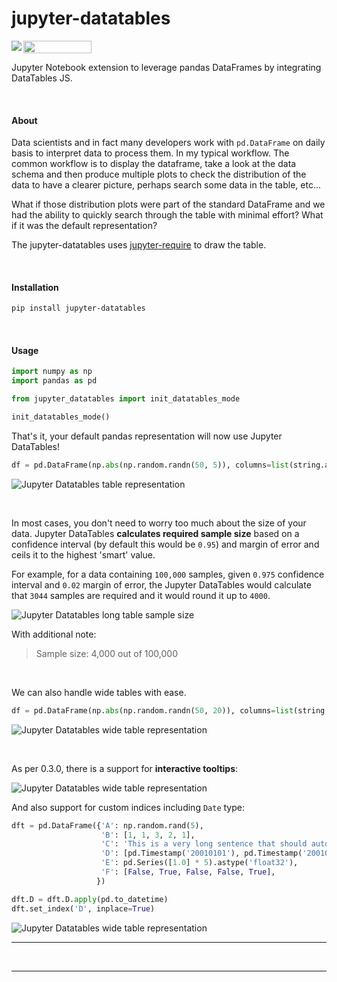 # jupyter-datatables

<a href="https://mybinder.org/v2/gh/CermakM/jupyter-datatables/master?filepath=examples%2Fjupyter-datatables-0.4.0.ipynb"
   target="_parent">
   <img align="left"
      src="https://mybinder.org/badge_logo.svg">
</a>
<a href="https://nbviewer.jupyter.org/github/CermakM/jupyter-datatables/blob/master/examples/"
   target="_parent">
   <img
      src="https://raw.githubusercontent.com/jupyter/design/master/logos/Badges/nbviewer_badge.png"
      width="109" height="20">
</a>

Jupyter Notebook extension to leverage pandas DataFrames by integrating DataTables JS.



<br>

#### About

Data scientists and in fact many developers work with `pd.DataFrame` on daily basis to interpret data to process them. In my typical workflow. The common workflow is to display the dataframe, take a look at the data schema and then produce multiple plots to check the distribution of the data to have a clearer picture, perhaps search some data in the table, etc...

What if those distribution plots were part of the standard DataFrame and we had the ability to quickly search through the table with minimal effort? What if it was the default representation?

The jupyter-datatables uses [jupyter-require](https://github.com/CermakM/jupyter-require) to draw the table.

<br>

#### Installation

```bash
pip install jupyter-datatables
```

<br>

#### Usage

```python
import numpy as np
import pandas as pd

from jupyter_datatables import init_datatables_mode

init_datatables_mode()
```

That's it, your default pandas representation will now use Jupyter DataTables!

```python
df = pd.DataFrame(np.abs(np.random.randn(50, 5)), columns=list(string.ascii_uppercase[:5]))
```

![Jupyter Datatables table representation](https://raw.github.com/CermakM/jupyter-datatables/master/assets/images/jupyter-datatables.png)

<br>

In most cases, you don't need to worry too much about the size of your data. Jupyter DataTables **calculates required sample size** based on a confidence interval (by default this would be `0.95`) and margin of error and ceils it to the highest 'smart' value.

For example, for a data containing `100,000` samples, given `0.975` confidence interval and `0.02` margin of error, the Jupyter DataTables would calculate that `3044` samples are required and it would round it up to `4000`.

![Jupyter Datatables long table sample size](https://raw.github.com/CermakM/jupyter-datatables/master/assets/images/jupyter-datatables-long.png)

With additional note:

> Sample size: 4,000 out of 100,000

<br>

We can also handle wide tables with ease.

```python
df = pd.DataFrame(np.abs(np.random.randn(50, 20)), columns=list(string.ascii_uppercase[:20]))
```

![Jupyter Datatables wide table representation](https://raw.github.com/CermakM/jupyter-datatables/master/assets/images/jupyter-datatables-wide.gif)

<br>

As per 0.3.0, there is a support for **interactive tooltips**:

![Jupyter Datatables wide table representation](https://raw.github.com/CermakM/jupyter-datatables/master/assets/images/jupyter-datatables-tooltips.gif)


And also support for custom indices including `Date` type:

```python
dft = pd.DataFrame({'A': np.random.rand(5),
                    'B': [1, 1, 3, 2, 1],
                    'C': 'This is a very long sentence that should automatically be trimmed',
                    'D': [pd.Timestamp('20010101'), pd.Timestamp('20010102'), pd.Timestamp('20010103'), pd.Timestamp('20010104'), pd.Timestamp('20010105')],
                    'E': pd.Series([1.0] * 5).astype('float32'),
                    'F': [False, True, False, False, True],
                   })

dft.D = dft.D.apply(pd.to_datetime)
dft.set_index('D', inplace=True)
```

![Jupyter Datatables wide table representation](https://raw.github.com/CermakM/jupyter-datatables/master/assets/images/jupyter-datatables-datetime-tooltips.gif)

---

<br>


---


